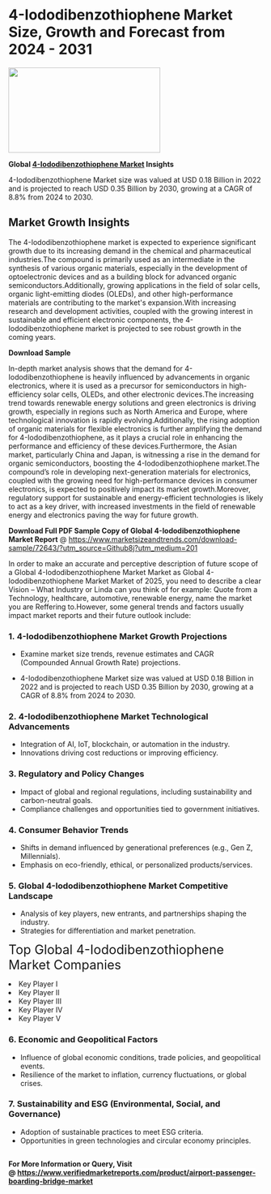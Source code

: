 <H1>4-Iododibenzothiophene Market Size, Growth and Forecast from 2024 - 2031</H1><img class="aligncenter size-medium wp-image-584254" src="https://thirdeyenews.in/wp-content/uploads/2024/09/Global-Market-Research-300x168.jpeg" alt="" width="300" height="168" /><p><strong>Global&nbsp;<a href="https://www.marketsizeandtrends.com/download-sample/72643/?utm_source=Github8j?utm_medium=201">4-Iododibenzothiophene Market</a> Insights</strong></p><p>4-Iododibenzothiophene Market size was valued at USD 0.18 Billion in 2022 and is projected to reach USD 0.35 Billion by 2030, growing at a CAGR of 8.8% from 2024 to 2030.</p><p><h2>Market Growth Insights</h2> <p>The 4-Iododibenzothiophene market is expected to experience significant growth due to its increasing demand in the chemical and pharmaceutical industries.The compound is primarily used as an intermediate in the synthesis of various organic materials, especially in the development of optoelectronic devices and as a building block for advanced organic semiconductors.Additionally, growing applications in the field of solar cells, organic light-emitting diodes (OLEDs), and other high-performance materials are contributing to the market's expansion.With increasing research and development activities, coupled with the growing interest in sustainable and efficient electronic components, the 4-Iododibenzothiophene market is projected to see robust growth in the coming years.</p> <p><strong>Download Sample</strong></p> <p>In-depth market analysis shows that the demand for 4-Iododibenzothiophene is heavily influenced by advancements in organic electronics, where it is used as a precursor for semiconductors in high-efficiency solar cells, OLEDs, and other electronic devices.The increasing trend towards renewable energy solutions and green electronics is driving growth, especially in regions such as North America and Europe, where technological innovation is rapidly evolving.Additionally, the rising adoption of organic materials for flexible electronics is further amplifying the demand for 4-Iododibenzothiophene, as it plays a crucial role in enhancing the performance and efficiency of these devices.Furthermore, the Asian market, particularly China and Japan, is witnessing a rise in the demand for organic semiconductors, boosting the 4-Iododibenzothiophene market.The compound’s role in developing next-generation materials for electronics, coupled with the growing need for high-performance devices in consumer electronics, is expected to positively impact its market growth.Moreover, regulatory support for sustainable and energy-efficient technologies is likely to act as a key driver, with increased investments in the field of renewable energy and electronics paving the way for future growth.</p> <p><span class=""><strong>Download Full PDF Sample Copy of Global 4-Iododibenzothiophene Market Report</strong> @ <a href="https://www.marketsizeandtrends.com/download-sample/72643/?utm_source=Github8j?utm_medium=201" target="_blank">https://www.marketsizeandtrends.com/download-sample/72643/?utm_source=Github8j?utm_medium=201</a></span></p><p>In order to make an accurate and perceptive description of future scope of a Global&nbsp;4-Iododibenzothiophene Market Market as Global&nbsp;4-Iododibenzothiophene Market Market of 2025, you need to describe a clear Vision &ndash; What Industry or Linda can you think of for example: Quote from a Technology, healthcare, automotive, renewable energy, name the market you are Reffering to.However, some general trends and factors usually impact market reports and their future outlook include:</p><h3>1.&nbsp;<strong>4-Iododibenzothiophene Market Growth Projections</strong></h3><ul><li>Examine market size trends, revenue estimates and CAGR (Compounded Annual Growth Rate) projections.</li><li><p>4-Iododibenzothiophene Market size was valued at USD 0.18 Billion in 2022 and is projected to reach USD 0.35 Billion by 2030, growing at a CAGR of 8.8% from 2024 to 2030.</p></li></ul><h3>2.&nbsp;<strong>4-Iododibenzothiophene Market Technological Advancements</strong></h3><ul><li>Integration of AI, IoT, blockchain, or automation in the industry.</li><li>Innovations driving cost reductions or improving efficiency.</li></ul><h3>3.&nbsp;<strong>Regulatory and Policy Changes</strong></h3><ul><li>Impact of global and regional regulations, including sustainability and carbon-neutral goals.</li><li>Compliance challenges and opportunities tied to government initiatives.</li></ul><h3>4.&nbsp;<strong>Consumer Behavior Trends</strong></h3><ul><li>Shifts in demand influenced by generational preferences (e.g., Gen Z, Millennials).</li><li>Emphasis on eco-friendly, ethical, or personalized products/services.</li></ul><h3>5.&nbsp;<strong>Global 4-Iododibenzothiophene Market Competitive Landscape</strong></h3><ul><li>Analysis of key players, new entrants, and partnerships shaping the industry.</li><li>Strategies for differentiation and market penetration.</li></ul><p data-pm-slice="1 1 []"><span style="color: inherit; font-family: inherit; font-size: 25px;">Top Global 4-Iododibenzothiophene Market Companies</span></p><div class="" data-test-id=""><p><li>Key Player I</li><li> Key Player II</li><li> Key Player III</li><li> Key Player IV</li><li> Key Player V</li></p></div><h3>6.&nbsp;<strong>Economic and Geopolitical Factors</strong></h3><ul><li>Influence of global economic conditions, trade policies, and geopolitical events.</li><li>Resilience of the market to inflation, currency fluctuations, or global crises.</li></ul><h3>7.&nbsp;<strong>Sustainability and ESG (Environmental, Social, and Governance)</strong></h3><ul><li>Adoption of sustainable practices to meet ESG criteria.</li><li>Opportunities in green technologies and circular economy principles.</li></ul><h2><strong style="font-size: 14px;">For More Information or Query, Visit @&nbsp;</strong><a style="background-color: #ffffff; font-size: 14px;" href="https://www.marketsizeandtrends.com/report/4-iododibenzothiophene-market/" target="_blank">https://www.verifiedmarketreports.com/product/airport-passenger-boarding-bridge-market</a></h2>